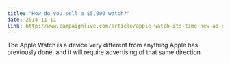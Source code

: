```yaml
---
title: "How do you sell a $5,000 watch?"
date: 2014-11-11
link: http://www.campaignlive.com/article/apple-watch-its-time-new-ad-designs/1321477
---
```

 The Apple Watch is a device very different from anything Apple has previously done, and it will require advertising of that same direction.  
